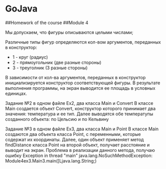 # GoJava
##Homework of the course
##Module 4 

Мы допускаем, что фигуры описываются целыми числами;

Различные типы фигур определяются кол-вом аргументов, переданных в конструктор:
* 1 - круг (радиус)
* 2 - прямоугольник (две разные стороны)
* 3 - треуголник (3 разные стороны)

В зависимости от кол-ва аргументов, переданных в конструктор инициализируется конструктор соответствующей фигуры.
В результате выполнения программы, на экран выводится ее площадь в условных единицах.

Задание №2 в одном файле Ex2, два класса Main и Convert
В классе Main создается объект Convert, конструктор которого принимает два значения: температура и ее тип. Далее выводятся обе температупы созданного объекта: по Цельсию и по Кельвину

Задание №3 в одном файле Ex3, два класса Main и Point
В классе Main создаются два объекта класса Point, с переменными, которые содержат их координаты.
Далее, один объект применяет метод findDistance класса Point на второй объект, получает расстояние и выводит на экран.
Проблема в реализации данного метода, получаю ошибку Exception in thread "main" java.lang.NoSuchMethodException: Module4ex3.Main3.main([Ljava.lang.String;) 
